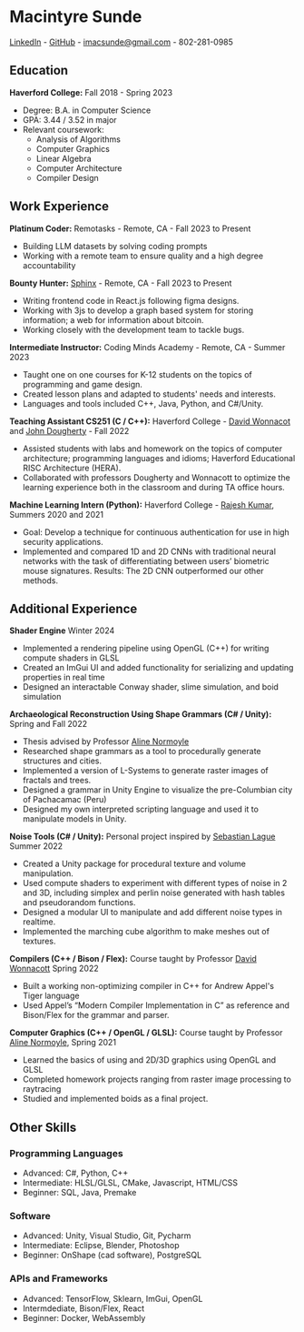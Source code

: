 # Macintyre Sunde

[LinkedIn](https://www.linkedin.com/in/macintyre-sunde-82b13b1a6/) - [GitHub](https://github.com/msunde137) - imacsunde@gmail.com - 802-281-0985

## Education

**Haverford College:** Fall 2018 - Spring 2023
- Degree: B.A. in Computer Science 
- GPA: 3.44 / 3.52 in major
- Relevant coursework: 
	- Analysis of Algorithms
	- Computer Graphics
	- Linear Algebra
	- Computer Architecture
	- Compiler Design

## Work Experience

**Platinum Coder:** Remotasks - Remote, CA - Fall 2023 to Present
- Building LLM datasets by solving coding prompts
- Working with a remote team to ensure quality and a high degree accountability

**Bounty Hunter:** [Sphinx](https://sphinx.chat/) - Remote, CA - Fall 2023 to Present
- Writing frontend code in React.js following figma designs.
- Working with 3js to develop a graph based system for storing information; a web for information about bitcoin.
- Working closely with the development team to tackle bugs.

**Intermediate Instructor:** Coding Minds Academy - Remote, CA - Summer 2023
- Taught one on one courses for K-12 students on the topics of programming and game design.
- Created lesson plans and adapted to students' needs and interests.
- Languages and tools included C++, Java, Python, and C#/Unity.

**Teaching Assistant CS251 (C / C++):** Haverford College -  [David Wonnacot](https://www.haverford.edu/users/dwonnaco) and [John Dougherty](https://www.haverford.edu/users/jdougher) - Fall 2022
- Assisted students with labs and homework on the topics of computer architecture; programming languages and idioms; Haverford Educational RISC Architecture (HERA).
- Collaborated with professors Dougherty and Wonnacott to optimize the learning experience both in the classroom and during TA office hours.

**Machine Learning Intern (Python):** Haverford College - [Rajesh Kumar](https://www.linkedin.com/in/raj28sep/), Summers 2020 and 2021
- Goal: Develop a technique for continuous authentication for use in high security applications.
- Implemented and compared 1D and 2D CNNs with traditional neural networks with the task of differentiating between users’ biometric mouse signatures. Results: The 2D CNN outperformed our other methods.

## Additional Experience

**Shader Engine** Winter 2024
- Implemented a rendering pipeline using OpenGL (C++) for writing compute shaders in GLSL
- Created an ImGui UI and added functionality for serializing and updating properties in real time
- Designed an interactable Conway shader, slime simulation, and boid simulation 


**Archaeological Reconstruction Using Shape Grammars (C# / Unity):** Spring and Fall 2022
- Thesis advised by Professor [Aline Normoyle](https://alinen.net/) 
- Researched shape grammars as a tool to procedurally generate structures and cities.
- Implemented a version of L-Systems to generate raster images of fractals and trees. 
- Designed a grammar in Unity Engine to visualize the pre-Columbian city of Pachacamac (Peru) 
- Designed my own interpreted scripting language and used it to manipulate models in Unity.

**Noise Tools (C# / Unity):** Personal project inspired by [Sebastian Lague](https://www.youtube.com/playlist?list=PLFt_AvWsXl0eBW2EiBtl_sxmDtSgZBxB3) Summer 2022
- Created a Unity package for procedural texture and volume manipulation.
- Used compute shaders to experiment with different types of noise in 2 and 3D, including simplex and perlin noise generated with hash tables and pseudorandom functions.
- Designed a modular UI to manipulate and add different noise types in realtime. 
- Implemented the marching cube algorithm to make meshes out of textures.

**Compilers (C++ / Bison / Flex):** Course taught by Professor [David Wonnacott](https://www.haverford.edu/users/dwonnaco) Spring 2022 
- Built a working non-optimizing compiler in C++ for Andrew Appel's Tiger language
- Used Appel’s “Modern Compiler Implementation in C” as reference and Bison/Flex for the grammar and parser.

**Computer Graphics (C++ / OpenGL / GLSL):** Course taught by Professor [Aline Normoyle](https://alinen.net/), Spring 2021
- Learned the basics of using and 2D/3D graphics using OpenGL and GLSL
- Completed homework projects ranging from raster image processing to raytracing 
- Studied and implemented boids as a final project.

## Other Skills 

### Programming Languages
- Advanced: C#, Python, C++
- Intermediate: HLSL/GLSL, CMake, Javascript, HTML/CSS
- Beginner: SQL, Java, Premake

### Software
- Advanced: Unity, Visual Studio, Git, Pycharm
- Intermediate: Eclipse, Blender, Photoshop
- Beginner: OnShape (cad software), PostgreSQL

### APIs and Frameworks
- Advanced: TensorFlow, Sklearn, ImGui, OpenGL
- Intermdediate, Bison/Flex, React
- Beginner: Docker, WebAssembly
